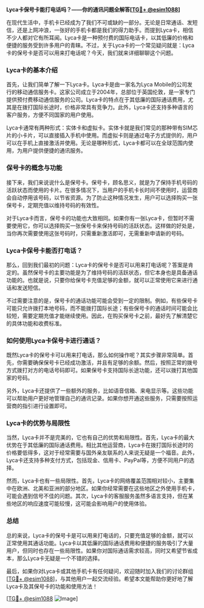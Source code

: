 **Lyca卡保号卡能打电话吗？——你的通讯问题全解答[[TG💪+ @esim1088](https://t.me/s/esim1088)]**

在现代生活中，手机卡已经成为了我们不可或缺的一部分。无论是日常通话、发短信，还是上网冲浪，一张好的手机卡都是我们的得力助手。而提到Lyca卡，相信不少人都对它有所耳闻。Lyca卡是一种预付费的国际电话卡，以其低廉的价格和便捷的服务受到许多用户的青睐。不过，关于Lyca卡的一个常见疑问就是：Lyca卡的保号卡是否可以用来打电话呢？今天，我们就来详细聊聊这个问题。

### Lyca卡的基本介绍

首先，让我们简单了解一下Lyca卡。Lyca卡是由一家名为Lyca Mobile的公司发行的移动通信服务卡。这家公司成立于2004年，总部位于英国伦敦，是一家专门提供预付费移动通信服务的公司。Lyca卡的特点在于其低廉的国际通话费用，尤其是在拨打国际长途时，价格非常具有竞争力。此外，Lyca卡还支持多种语言的客户服务，方便不同国家的用户使用。

Lyca卡通常有两种形式：实体卡和虚拟卡。实体卡就是我们常见的那种带有SIM芯片的小卡片，可以直接插入手机中使用。而虚拟卡则是通过电子方式提供的，用户可以在手机上直接激活并使用。无论是哪种形式，Lyca卡都可以在全球范围内使用，为用户提供便捷的通讯服务。

### 保号卡的概念与功能

接下来，我们来说说什么是保号卡。保号卡，顾名思义，就是为了保持手机号码的活跃状态而使用的卡片。在很多情况下，当用户的手机卡长时间不使用时，运营商会自动停用该号码，以节省资源。为了防止这种情况发生，用户可以选择购买一张保号卡，定期充值以维持号码的有效性。

对于Lyca卡而言，保号卡的功能也大致相同。如果你有一张Lyca卡，但暂时不需要使用它，你可以选择购买一张保号卡来保持号码的活跃状态。这样做的好处是，当你再次需要使用这张号码时，只需重新激活即可，无需重新申请新的号码。

### Lyca卡保号卡能否打电话？

那么，回到我们最初的问题：Lyca卡的保号卡是否可以用来打电话呢？答案是肯定的。虽然保号卡的主要功能是为了维持号码的活跃状态，但它本身也是具备通话功能的。也就是说，只要你给保号卡充值足够的金额，就可以正常使用它来进行通话和发送短信。

不过需要注意的是，保号卡的通话功能可能会受到一定的限制。例如，有些保号卡可能只允许拨打本地号码，而不能拨打国际长途；有些保号卡的通话时间可能会比较短，需要定期充值才能继续使用。因此，在购买保号卡之前，最好先了解清楚它的具体功能和收费标准。

### 如何使用Lyca卡保号卡进行通话？

既然Lyca卡的保号卡可以用来打电话，那么如何操作呢？其实步骤非常简单。首先，你需要确保保号卡已经成功激活，并且有足够的余额。然后，按照正常的拨号方式拨打对方的电话号码即可。如果保号卡支持国际长途功能，还可以拨打其他国家的号码。

另外，Lyca卡还提供了一些额外的服务，比如语音信箱、来电显示等。这些功能可以帮助用户更好地管理自己的通讯记录。如果你想开通这些服务，只需要按照运营商的指引进行设置即可。

### Lyca卡的优势与局限性

当然，Lyca卡并不是完美的，它也有自己的优势和局限性。首先，Lyca卡的最大优势在于其低廉的国际通话费用。相比其他运营商，Lyca卡在拨打国际长途时的价格要低得多，这对于经常需要与国外亲友联系的人来说无疑是一个福音。此外，Lyca卡还支持多种支付方式，包括现金、信用卡、PayPal等，方便不同用户的选择。

然而，Lyca卡也有一些局限性。首先，Lyca卡的网络覆盖范围相对较小，主要集中在欧洲、北美和亚洲的部分地区。如果你经常需要在这些地区之外使用手机卡，可能会遇到信号不佳的问题。其次，Lyca卡的客服服务虽然多语言支持，但在某些地区的响应速度可能较慢，这可能会影响用户的使用体验。

### 总结

总的来说，Lyca卡的保号卡是可以用来打电话的，只要充值足够的金额，就可以正常使用其通话功能。Lyca卡以其低廉的国际通话费用和便捷的服务吸引了大量用户，但同时也存在一些局限性。如果你对国际通话需求较高，同时又希望节省成本，那么Lyca卡无疑是一个不错的选择。

最后，如果你对Lyca卡或其他手机卡有任何疑问，欢迎随时加入我们的讨论群组[[TG💪+ @esim1088](https://t.me/s/esim1088)]，与其他用户一起交流经验。希望本文能帮助你更好地了解Lyca卡及其保号卡的功能和使用方法！

[[TG💪+ @esim1088](https://t.me/s/esim1088) ![Image](https://i.postimg.cc/4NQfJmqS/Snipaste-2025-05-13-00-14-12.png)]